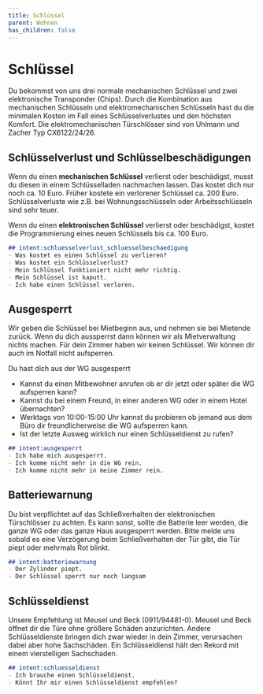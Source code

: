 ```yaml
---
title: Schlüssel
parent: Wohnen
has_children: false
---
```


# Schlüssel

Du bekommst von uns drei normale mechanischen Schlüssel und zwei elektronische Transponder (Chips). Durch die Kombination aus mechanischen Schlüsseln und elektromechanischen Schlüsseln hast du die minimalen Kosten im Fall eines Schlüsselverlustes und den höchsten Komfort.
Die elektromechanischen Türschlösser sind von Uhlmann und Zacher Typ CX6122/24/26.

## Schlüsselverlust und Schlüsselbeschädigungen

Wenn du einen **mechanischen Schlüssel** verlierst oder beschädigst, musst du diesen in einem Schlüsselladen nachmachen lassen. Das kostet dich nur noch ca. 10 Euro. Früher kostete ein verlorener Schlüssel ca. 200 Euro.
Schlüsselverluste wie z.B. bei Wohnungsschlüsseln oder Arbeitsschlüsseln sind sehr teuer.

Wenn du einen **elektronischen Schlüssel** verlierst oder beschädigst, kostet die Programmierung eines neuen Schlüssels bis ca. 100 Euro.

```markdown
## intent:schluesselverlust_schluesselbeschaedigung
- Was kostet es einen Schlüssel zu verlieren?
- Was kostet ein Schlüsselverlust?
- Mein Schlüssel funktioniert nicht mehr richtig.
- Mein Schlüssel ist kaputt.
- Ich habe einen Schlüssel verloren.
```

## Ausgesperrt

Wir geben die Schlüssel bei Mietbeginn aus, und nehmen sie bei Mietende zurück. Wenn du dich aussperrst dann können wir als Mietverwaltung nichts machen. Für dein Zimmer haben wir keinen Schlüssel. Wir können dir auch im Notfall nicht aufsperren.

Du hast dich aus der WG ausgesperrt

- Kannst du einen Mitbewohner anrufen ob er dir jetzt oder später die WG aufsperren kann?
- Kannst du bei einem Freund, in einer anderen WG oder in einem Hotel übernachten?
- Werktags von 10:00-15:00 Uhr kannst du probieren ob jemand aus dem Büro dir freundlicherweise die WG aufsperren kann.
- Ist der letzte Ausweg wirklich nur einen Schlüsseldienst zu rufen?

```markdown
## intent:ausgesperrt
- Ich habe mich ausgesperrt.
- Ich komme nicht mehr in die WG rein.
- Ich komme nicht mehr in meine Zimmer rein.
```

## Batteriewarnung

Du bist verpflichtet auf das Schließverhalten der elektronischen Türschlösser zu achten. Es kann sonst, sollte die Batterie leer werden, die ganze WG oder das ganze Haus ausgesperrt werden. Bitte melde uns sobald es eine Verzögerung beim Schließverhalten der Tür gibt, die Tür piept oder mehrmals Rot blinkt.

```markdown
## intent:batteriewarnung
- Der Zylinder piept.
- Der Schlüssel sperrt nur noch langsam
```

## Schlüsseldienst

Unsere Empfehlung ist Meusel und Beck (0911/94481-0). Meusel und Beck öffnet dir die Türe ohne größere Schäden anzurichten. Andere Schlüsseldienste bringen dich zwar wieder in dein Zimmer, verursachen dabei aber hohe Sachschäden. Ein Schlüsseldienst hält den Rekord mit einem vierstelligen Sachschaden.

```markdown
## intent:schluesseldienst
- Ich brauche einen Schlüsseldienst.
- Könnt Ihr mir einen Schlüsseldienst empfehlen?
```